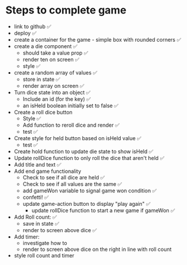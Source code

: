# Steps to complete game

- link to github ✅
- deploy ✅
- create a container for the game - simple box with rounded corners ✅
- create a die component ✅
  - should take a value prop ✅
  - render ten on screen ✅
  - style ✅
- create a random array of values ✅
  - store in state ✅
  - render array on screen ✅
- Turn dice state into an object ✅
  - Include an id (for the key) ✅
  - an isHeld boolean initially set to false ✅
- Create a roll dice button
  - Style ✅
  - Add function to reroll dice and render ✅
  - test ✅
- Create style for held button based on isHeld value ✅
  - test ✅
- Create hold function to update die state to show isHeld ✅
- Update rollDice function to only roll the dice that aren't held ✅
- Add title and text ✅
- Add end game functionality
  - Check to see if all dice are held ✅
  - Check to see if all values are the same ✅
  - add gameWon variable to signal game won condition ✅
  - confetti! ✅
  - update game-action button to display "play again" ✅
    - update rollDice function to start a new game if gameWon ✅
- Add Roll count: ✅
  - save in state ✅
  - render to screen above dice ✅
- Add timer:
  - investigate how to
  - render to screen above dice on the right in line with roll count
- style roll count and timer
